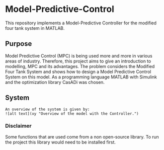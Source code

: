 # Model-Predictive-Control
This repository implements a Model-Predictive Controller for the modified four tank system in MATLAB. 
## Purpose
Model Predictive Control (MPC) is being used more and more in various areas of industry. Therefore, this project aims to give an introduction to modelling, MPC and its advantages. The problem considers the Modified Four Tank System and shows how to design a Model Predictive Control System
on this model. As a programming language MATLAB with Simulink and the optimization library CasADi was chosen.

## System 
```
An overview of the system is given by: 
![alt text](xy "Overview of the model with the Controller.")

```

### Disclaimer
Some functions that are used come from a non open-source library. To run the project this library would need to be installed first.
